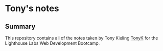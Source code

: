 # Tony's notes

## Summary 
This repository contains all of the notes taken by Tony Kieling [TonyK](https://github.com/tonykieling) for the Lighthouse Labs Web Development Bootcamp.
